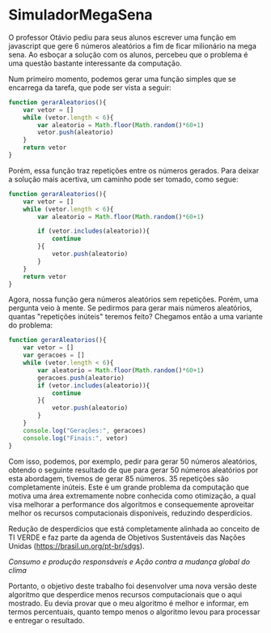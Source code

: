 # SimuladorMegaSena

O professor Otávio pediu para seus alunos escrever uma função em javascript que gere 6 números aleatórios a fim de ficar milionário na mega sena. Ao esboçar a solução com os alunos, percebeu que o problema é uma questão bastante interessante da computação. 

Num primeiro momento, podemos gerar uma função simples que se encarrega da tarefa, que pode ser vista a seguir:

```JavaScript
function gerarAleatorios(){
    var vetor = []
    while (vetor.length < 6){
        var aleatorio = Math.floor(Math.random()*60+1)
        vetor.push(aleatorio)
    }
    return vetor
}
```


Porém, essa função traz repetições entre os números gerados. Para deixar a solução mais acertiva, um caminho pode ser tomado, como segue:

```JavaScript
function gerarAleatorios(){
    var vetor = []
    while (vetor.length < 6){
        var aleatorio = Math.floor(Math.random()*60+1)

        if (vetor.includes(aleatorio)){
            continue
        }{
            vetor.push(aleatorio)
        }
    }
    return vetor
}
```

Agora, nossa função gera números aleatórios sem repetições. Porém, uma pergunta veio à mente. Se pedirmos para gerar mais números aleatórios, quantas "repetições inúteis" teremos feito? Chegamos então a uma variante do problema:

```JavaScript
function gerarAleatorios(){
    var vetor = []
    var geracoes = []
    while (vetor.length < 6){
        var aleatorio = Math.floor(Math.random()*60+1)
        geracoes.push(aleatorio)
        if (vetor.includes(aleatorio)){
            continue
        }{
            vetor.push(aleatorio)
        }
    }
    console.log("Gerações:", geracoes)
    console.log("Finais:", vetor)
}
```

Com isso, podemos, por exemplo, pedir para gerar 50 números aleatórios, obtendo o seguinte resultado de que para gerar 50 números aleatórios por esta abordagem, tivemos de gerar 85 números. 35 repetições são completamente inúteis. Este é um grande problema da computação que motiva uma área extremamente nobre conhecida como otimização, a qual visa melhorar a performance dos algoritmos e consequemente aproveitar melhor os recursos computacionais disponíveis, reduzindo desperdícios.

Redução de desperdícios que está completamente alinhada ao conceito de TI VERDE e faz parte da agenda de Objetivos Sustentáveis das Nações Unidas (https://brasil.un.org/pt-br/sdgs).

 *Consumo e produção responsáveis e*
 *Ação contra a mudança global do clima*

Portanto, o objetivo deste trabalho foi desenvolver uma nova versão deste algoritmo que desperdice menos recursos computacionais que o aqui mostrado. Eu devia provar que o meu algoritmo é melhor e informar, em termos percentuais, quanto tempo menos o algoritmo levou para processar e entregar o resultado.
